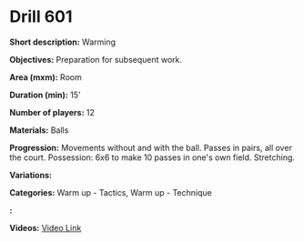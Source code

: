# Drill 601

**Short description:**
Warming

**Objectives:**
Preparation for subsequent work.

**Area (mxm):**
Room

**Duration (min):**
15'

**Number of players:**
12

**Materials:**
Balls

**Progression:**
Movements without and with the ball. Passes in pairs, all over the court. Possession: 6x6 to make 10 passes in one's own field. Stretching.

**Variations:**


**Categories:**
Warm up - Tactics, Warm up - Technique

**:**


**Videos:**
[Video Link](https://www.youtube.com/embed/dW3lSc6DOlI)

